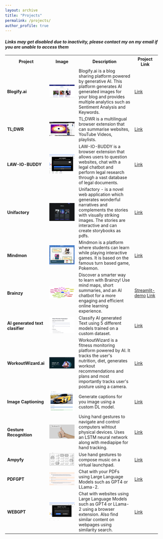 ```yaml
---
layout: archive
title: "Projects"
permalink: /projects/
author_profile: true
---
```


#### *Links may get disabled due to inactivity, please contact my on my email if you are unable to access them*

<table>
  <tr>
    <th><b>Project</b></th>
    <th><b>Image</b></th>
    <th><b>Description</b></th>
    <th><b>Project Link</b></th>
  </tr>
  <tr>
    <td><b>Blogify.ai</b></td>
    <td><img src="/images/blogifyy.png" alt="Image Description"></td>
    <td>
      <!-- Add your image description here -->
      Blogify.ai is a blog sharing platform powered by generative AI. This platform generates AI generated images for your blog and provides multiple analytics such as Sentiment Analysis and Keywords.
    </td>
    <td>
      <a href="https://blogify-ai.netlify.app/">Link</a>
    </td>
  </tr>
    <tr>
    <td><b>TL;DWR</b></td>
    <td><img src="/images/tldwr.png" alt="Image Description"></td>
    <td>
      TL;DWR is a multilingual browser extension that can summarise websites, YouTube Videos, playlists.
    </td>
    <td>
      <a href="https://chromewebstore.google.com/detail/tldwr/ddildclhomjgjkggmjjdaboebkmoogbn?">Link</a>
    </td>
  </tr>
      <tr>
    <td><b>LAW-IO-BUDDY</b></td>
    <td><img src="/images/lawbuddyio.png" alt="Image Description"></td>
    <td>
      <!-- Add your image description here -->
      LAW-IO-BUDDY is a browser extension that allows users to question websites, chat with a legal chatbot and perform legal research through a vast database of legal documents.
    </td>
    <td>
      <a href="https://lablab.ai/event/rag-llms-with-your-data/prometheus/law-io-buddy">Link</a>
    </td>
  </tr>
      <tr>
    <td><b>Unifactory</b></td>
    <td><img src="/images/unifactory.jpeg" alt="Image Description"></td>
    <td>
      Unifactory - is a novel web application which generates wonderful narratives and complements the stories with visually striking images. The stories are interactive and can create storybooks as pdfs.
    </td>
    <td>
      <a href="https://devfolio.co/projects/unifactory-a553">Link</a>
    </td>
  </tr>
      <tr>
    <td><b>Mindmon</b></td>
    <td><img src="/images/mindmon.jpeg" alt="Image Description"></td>
    <td>
      <!-- Add your image description here -->
      Mindmon is a platform where students can learn while playing interactive games. It is based on the famous turn based game, Pokemon.
    </td>
    <td>
      <a href="https://devfolio.co/projects/mindmon-4b07">Link</a>
    </td>
  </tr>
      <tr>
    <td><b>Brainzy</b></td>
    <td><img src="/images/brainzy.jpeg" alt="Image Description"></td>
    <td>
      Discover a smarter way to learn with Brainzy! Use mind maps, short summaries, and an AI chatbot for a more engaging and efficient online learning experience.
    </td>
    <td>
      <a href="https://brainzy.streamlit.app/">Streamlit-demo</a>
      <a href="https://lablab.ai/event/llama-2-hackathon-with-clarifai/prometheus/brainzy">Link</a>
    </td>
  </tr>
      <tr>
    <td><b>AI generated text clasifier</b></td>
    <td><img src="/images/aigenclass.png" alt="Image Description"></td>
    <td>
      Classify AI generated Text using 5 different models trained on a custom dataset.
    </td>
    <td>
      <a href="https://ai-text-classification.streamlit.app/">Link</a>
    </td>
  </tr>
        <tr>
    <td><b>WorkoutWizard.ai</b></td>
    <td><img src="/images/workoutwizard.png" alt="Image Description"></td>
    <td>
      WorkoutWizard is a fitness monitoring platform powered by AI. It tracks the user's nutrition, diet, generates workout recommendations and plans and most importantly tracks user's posture using a camera.
    </td>
    <td>
      <a href="https://github.com/Coding-Ghostman/fitness">Link</a>
    </td>
  </tr>
      <tr>
    <td><b>Image Captioning</b></td>
    <td><img src="/images/imagecaptioning.png" alt="Image Description"></td>
    <td>
      Generate captions for you image using a custom DL model.
    </td>
    <td>
      <a href="https://image-caption.streamlit.app/">Link</a>
    </td>
  </tr>
        <tr>
    <td><b>Gesture Recognition</b></td>
    <td><img src="/images/hand_gesture.png" alt="Image Description"></td>
    <td>
      Using hand gestures to navigate and control computers wihtout physical devices. Uses an LSTM neural network along with mediapipe for hand tracking.
    </td>
    <td>
      <a href="https://github.com/jayavibhavnk/Gesture-recognition-using-machine-learning">Link</a>
    </td>
  </tr>
    <tr>
    <td><b>Ampyfy</b></td>
    <td><img src="/images/Ampyfy.png" alt="Image Description"></td>
    <td>
      Use hand gestures to compose music on a virtual launchpad.
    </td>
    <td>
      <a href="">Link</a>
    </td>
  </tr>
      <tr>
    <td><b>PDFGPT</b></td>
    <td><img src="/images/pdfgpt.jpeg" alt="Image Description"></td>
    <td>
      Chat with your PDFs using Large Language Models such as GPT4 or LLama-2.
    </td>
    <td>
      <a href="https://pdfgptv2-1-d5216588.deta.app/">Link</a>
    </td>
  </tr>
        <tr>
    <td><b>WEBGPT</b></td>
    <td><img src="/images/webgpt.png" alt="Image Description"></td>
    <td>
      Chat with websites using Large Language Models such as GPT4 or LLama-2 using a browser extension. Also find similar content on webpages using similarity search.
    </td>
    <td>
      <a href="">Link</a>
    </td>
  </tr>
</table>
